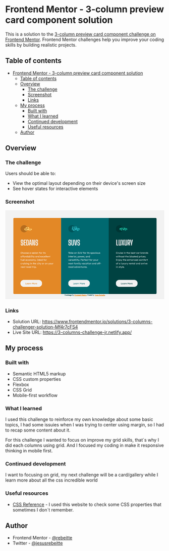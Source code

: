 # Frontend Mentor - 3-column preview card component solution

This is a solution to the [3-column preview card component challenge on Frontend Mentor](https://www.frontendmentor.io/challenges/3column-preview-card-component-pH92eAR2-). Frontend Mentor challenges help you improve your coding skills by building realistic projects. 

## Table of contents

- [Frontend Mentor - 3-column preview card component solution](#frontend-mentor---3-column-preview-card-component-solution)
  - [Table of contents](#table-of-contents)
  - [Overview](#overview)
    - [The challenge](#the-challenge)
    - [Screenshot](#screenshot)
    - [Links](#links)
  - [My process](#my-process)
    - [Built with](#built-with)
    - [What I learned](#what-i-learned)
    - [Continued development](#continued-development)
    - [Useful resources](#useful-resources)
  - [Author](#author)

## Overview

### The challenge

Users should be able to:

- View the optimal layout depending on their device's screen size
- See hover states for interactive elements

### Screenshot

![](Screenshot.png)

### Links

- Solution URL: https://www.frontendmentor.io/solutions/3-columns-challenger-solution-Mf4r7cFS4
- Live Site URL: https://3-columns-challenge-jr.netlify.app/

## My process

### Built with

- Semantic HTML5 markup
- CSS custom properties
- Flexbox
- CSS Grid
- Mobile-first workflow

### What I learned

I used this challenge to reinforce my own knowledge about some basic topics, I had some issuies when I was trying to center using margin, so I had to recap some content about it. 

For this challenge I wanted to focus on improve my grid skills, that´s why I did each columns using grid. And I focused my coding in make it responsive thinking in mobile first. 


### Continued development

I want to focusing on grid, my next challenge will be a card/gallery while I learn more about all the css incredible world 

### Useful resources

- [CSS Reference](https://cssreference.io/) - I used this website to check some CSS properties that sometimes I don´t remember.

## Author

- Frontend Mentor - [@rebeitte](https://www.frontendmentor.io/profile/Rebeitte)
- Twitter - [@jesusrebeitte](https://twitter.com/jesusrebeitte)
